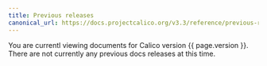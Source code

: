 ```yaml
---
title: Previous releases
canonical_url: https://docs.projectcalico.org/v3.3/reference/previous-releases
---
```



You are currentl viewing documents for Calico version {{ page.version }}. There are not currently any previous docs releases at this time.
